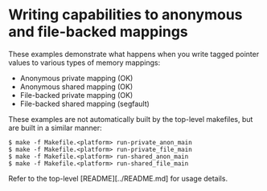 # Writing capabilities to anonymous and file-backed mappings

These examples demonstrate what happens when you write tagged pointer
values to various types of memory mappings:
 * Anonymous private mapping (OK)
 * Anonymous shared mapping (OK)
 * File-backed private mapping (OK)
 * File-backed shared mapping (segfault)

These examples are not automatically built by the top-level makefiles, but are
built in a similar manner:

```
$ make -f Makefile.<platform> run-private_anon_main
$ make -f Makefile.<platform> run-private_file_main
$ make -f Makefile.<platform> run-shared_anon_main
$ make -f Makefile.<platform> run-shared_file_main
```

Refer to the top-level [README][../README.md] for usage details.

